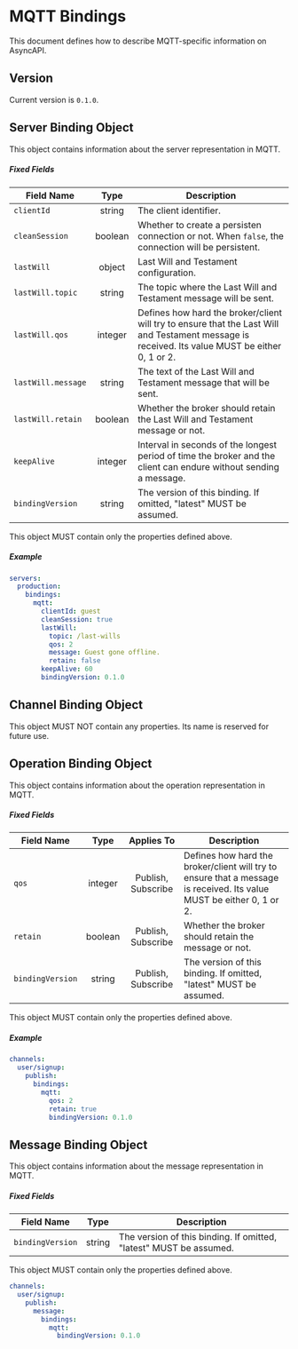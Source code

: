 # MQTT Bindings

This document defines how to describe MQTT-specific information on AsyncAPI.

<a name="version"></a>

## Version

Current version is `0.1.0`.


<a name="server"></a>

## Server Binding Object

This object contains information about the server representation in MQTT.

##### Fixed Fields

Field Name | Type | Description
---|:---:|---
<a name="serverBindingObjectClientId"></a>`clientId` | string | The client identifier.
<a name="serverBindingObjectCleanSession"></a>`cleanSession` | boolean | Whether to create a persisten connection or not. When `false`, the connection will be persistent.
<a name="serverBindingObjectLastWill"></a>`lastWill` | object | Last Will and Testament configuration.
<a name="serverBindingObjectLastWillTopic"></a>`lastWill.topic` | string | The topic where the Last Will and Testament message will be sent.
<a name="serverBindingObjectLastWillQoS"></a>`lastWill.qos` | integer | Defines how hard the broker/client will try to ensure that the Last Will and Testament message is received. Its value MUST be either 0, 1 or 2.
<a name="serverBindingObjectLastWillMessage"></a>`lastWill.message` | string | The text of the Last Will and Testament message that will be sent.
<a name="serverBindingObjectLastWillRetain"></a>`lastWill.retain` | boolean | Whether the broker should retain the Last Will and Testament message or not.
<a name="serverBindingObjectKeepAlive"></a>`keepAlive` | integer | Interval in seconds of the longest period of time the broker and the client can endure without sending a message.
<a name="serverBindingObjectBindingVersion"></a>`bindingVersion` | string | The version of this binding. If omitted, "latest" MUST be assumed.

This object MUST contain only the properties defined above.

##### Example

```yaml
servers:
  production:
    bindings:
      mqtt:
        clientId: guest
        cleanSession: true
        lastWill:
          topic: /last-wills
          qos: 2
          message: Guest gone offline.
          retain: false
        keepAlive: 60
        bindingVersion: 0.1.0
```


<a name="channel"></a>

## Channel Binding Object

This object MUST NOT contain any properties. Its name is reserved for future use.



<a name="operation"></a>

## Operation Binding Object

This object contains information about the operation representation in MQTT.

##### Fixed Fields

Field Name | Type | Applies To | Description
---|:---:|:---:|---
<a name="operationBindingObjectQoS"></a>`qos` | integer | Publish, Subscribe | Defines how hard the broker/client will try to ensure that a message is received. Its value MUST be either 0, 1 or 2.
<a name="operationBindingObjectRetain"></a>`retain` | boolean | Publish, Subscribe | Whether the broker should retain the message or not.
<a name="operationBindingObjectBindingVersion"></a>`bindingVersion` | string | Publish, Subscribe | The version of this binding. If omitted, "latest" MUST be assumed.

This object MUST contain only the properties defined above.

##### Example

```yaml
channels:
  user/signup:
    publish:
      bindings:
        mqtt:
          qos: 2
          retain: true
          bindingVersion: 0.1.0
```


<a name="message"></a>

## Message Binding Object

This object contains information about the message representation in MQTT.

##### Fixed Fields

Field Name | Type | Description
---|:---:|---
<a name="messageBindingObjectBindingVersion"></a>`bindingVersion` | string | The version of this binding. If omitted, "latest" MUST be assumed.

This object MUST contain only the properties defined above.

```yaml
channels:
  user/signup:
    publish:
      message:
        bindings:
          mqtt:
            bindingVersion: 0.1.0
```